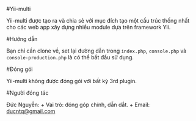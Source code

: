 #Yii-multi

Yii-multi được tạo ra và chia sẻ với mục đích tạo một cấu trúc thống nhất cho các web app xây dựng nhiều module dựa trên framework Yii.

#Hướng dẫn

Bạn chỉ cần clone về, set lại đường dẫn trong ```index.php```, ```console.php``` và ```console-production.php``` là có thể bắt đầu sử dụng.

#Đóng gói

Yii-multi không được đóng gói với bất kỳ 3rd plugin.

#Người đóng tác

Đức Nguyễn:
    + Vai trò: đóng góp chính, dẫn dắt.
    + Email: ducntq@gmail.com
